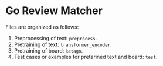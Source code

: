 # Go Review Matcher

Files are organized as follows:
1. Preprocessing of text: `preprocess`.
2. Pretraining of text: `transformer_encoder`.
3. Pretraining of board: `katago`.
4. Test cases or examples for pretarined text and board: `test`.
